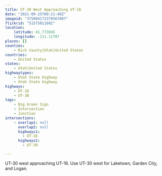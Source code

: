 ```yaml
---
title: UT-30 West Approaching UT-16
date: "2021-09-25T09:21:40Z"
imageid: "375094172379567007"
flickrid: "51575811602"
location:
    latitude: 41.773045
    longitude: -111.11707
places: []
counties:
    - Rich County|Utah|United States
countries:
    - United States
states:
    - Utah|United States
highwaytypes:
    - Utah State Highway
    - Utah State Highway
highways:
    - UT-16
    - UT-30
tags:
    - Big Green Sign
    - Intersection
    - Junction
intersections:
    - overlap1: null
      overlap2: null
      highways1:
        - UT-16
      highways2:
        - UT-30

---
```

UT-30 west approaching UT-16.  Use UT-30 west for Laketown, Garden City, and Logan.